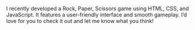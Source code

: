 I recently developed a Rock, Paper, Scissors game using HTML, CSS, and JavaScript. It features a user-friendly interface and smooth gameplay. I’d love for you to check it out and let me know what you think!
